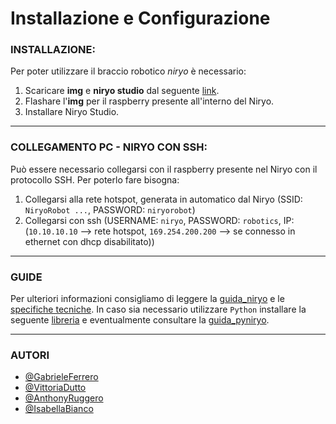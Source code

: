 # Installazione e Configurazione

### INSTALLAZIONE:
Per poter utilizzare il braccio robotico _niryo_ è necessario:
1) Scaricare **img** e **niryo studio** dal seguente [link](https://niryo.com/download/).
2) Flashare l'**img** per il raspberry presente all'interno del Niryo.
3) Installare Niryo Studio.

---

### COLLEGAMENTO PC - NIRYO CON SSH:
Può essere necessario collegarsi con il raspberry presente nel Niryo con il protocollo SSH. Per poterlo fare bisogna:
1) Collegarsi alla rete hotspot, generata in automatico dal Niryo (SSID: `NiryoRobot ...`, PASSWORD: `niryorobot`)
2) Collegarsi con ssh (USERNAME: `niryo`, PASSWORD: `robotics`, IP: (`10.10.10.10` --> rete hotspot, `169.254.200.200` --> se connesso in ethernet con dhcp disabilitato))

---

### GUIDE
Per ulteriori informazioni consigliamo di leggere la [guida_niryo](https://docs.niryo.com/product/ned/v3.1.1/en/source/software/niryo_studio.html) e le [specifiche tecniche](https://github.com/NiryoBuild/Installazione-e-Configurazione/blob/main/Mechanical%20Specifications.pdf).
In caso sia necessario utilizzare `Python` installare la seguente [libreria](https://pypi.org/project/pyniryo/#installation) e eventualmente consultare la [guida_pyniryo](https://docs.niryo.com/dev/pyniryo/v1.0.5/en/source/examples/examples_vision.html).

---

### AUTORI

- [@GabrieleFerrero](https://github.com/GabrieleFerrero)
- [@VittoriaDutto](https://github.com/vikydutto)
- [@AnthonyRuggero](https://github.com/AnthonyRuggero)
- [@IsabellaBianco](https://github.com/IsabellaBianco)

